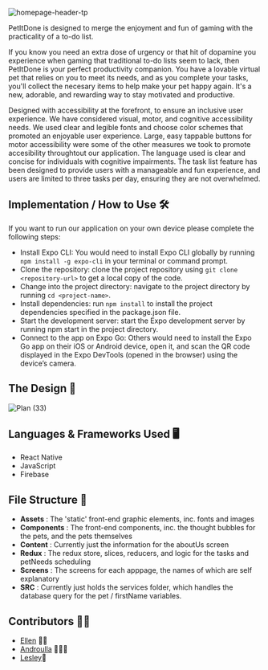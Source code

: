 
![homepage-header-tp](https://github.com/n1ght0wl/cfg_masters/assets/113264368/4aae0f47-d32d-4b6b-8ca1-1c7b327f4f9f)

PetItDone is designed to merge the enjoyment and fun of gaming with the practicality of a to-do list. 

If you know you need an extra dose of urgency or that hit of dopamine you experience when gaming that traditional to-do lists seem to lack, then PetItDone is your perfect productivity companion. You have a lovable virtual pet that relies on you to meet its needs, and as you complete your tasks, you'll collect the necesary items to help make your pet happy again. It's a new, adorable, and rewarding way to stay motivated and productive.

Designed with accessibility at the forefront, to ensure an inclusive user experience. We have considered visual, motor, and cognitive accessibility needs. We used clear and legible fonts and choose color schemes that promoted an enjoyable user experience. Large, easy tappable buttons for motor accessibility were some of the other measures we took to promote accesibility throughtout our application. The language used is clear and concise for individuals with cognitive impairments. The task list feature has been designed to provide users with a manageable and fun experience, and users are limited to three tasks per day, ensuring they are not overwhelmed.

## Implementation / How to Use 🛠️

If you want to run our application on your own device please complete the following steps:

- Install Expo CLI: You would need to install Expo CLI globally by running `npm install -g expo-cli` in your terminal or command prompt.
- Clone the repository: clone the project repository using `git clone <repository-url>` to get a local copy of the code.
- Change into the project directory: navigate to the project directory by running `cd <project-name>`.
- Install dependencies: run `npm install` to install the project dependencies specified in the package.json file.
- Start the development server: start the Expo development server by running npm start in the project directory.
- Connect to the app on Expo Go: Others would need to install the Expo Go app on their iOS or Android device, open it, and scan the QR code displayed in the Expo DevTools (opened in the browser) using the device’s camera.

## The Design 🎨
![Plan (33)](https://github.com/ellenuttley/pet-it-done/assets/113264368/7b3c96e4-c13c-408f-81fe-b176d670e984)

## Languages & Frameworks Used 🖥️

* React Native
* JavaScript  
* Firebase

## File Structure 📂
- **Assets**     : The 'static' front-end graphic elements, inc. fonts and images
- **Components** : The front-end components, inc. the thought bubbles for the pets, and the pets themselves
- **Content**    : Currently just the information for the aboutUs screen
- **Redux**      : The redux store, slices, reducers, and logic for the tasks and petNeeds scheduling
- **Screens**    : The screens for each apppage, the names of which are self explanatory
- **SRC**        : Currently just holds the services folder, which handles the database query for the pet / firstName variables.

## Contributors ✍🏼

* [Ellen](https://github.com/ellenuttley) ✍🏼
* [Androulla](https://github.com/n1ght0wl) 👩🏽‍💻
* [Lesley](https://github.com/Lezlee-Lowpez)📱





